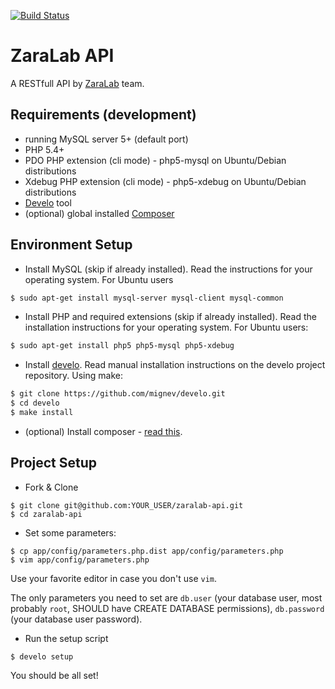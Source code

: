 [![Build Status](https://travis-ci.org/zara-lab/zaralab-api.svg?branch=master)](https://travis-ci.org/zara-lab/zaralab-api)

# ZaraLab API

A RESTfull API by [ZaraLab][zaralab] team.

## Requirements (development)

- running MySQL server 5+ (default port)
- PHP 5.4+
- PDO PHP extension (cli mode) - php5-mysql on Ubuntu/Debian distributions
- Xdebug PHP extension (cli mode) - php5-xdebug on Ubuntu/Debian distributions
- [Develo][develo] tool
- (optional) global installed [Composer][composer]

## Environment Setup

- Install MySQL (skip if already installed). Read the instructions for your operating system. For Ubuntu users

```bash
$ sudo apt-get install mysql-server mysql-client mysql-common
```

- Install PHP and required extensions (skip if already installed). Read the installation instructions for your operating system. For Ubuntu users:

```bash
$ sudo apt-get install php5 php5-mysql php5-xdebug
```

- Install [develo][develo]. Read manual installation instructions on the develo project repository. Using make:

```bash
$ git clone https://github.com/mignev/develo.git
$ cd develo
$ make install
```

- (optional) Install composer - [read this](http://askubuntu.com/questions/116960/global-installation-of-composer-manual).

## Project Setup

- Fork & Clone

```
$ git clone git@github.com:YOUR_USER/zaralab-api.git
$ cd zaralab-api
```

- Set some parameters:

```
$ cp app/config/parameters.php.dist app/config/parameters.php
$ vim app/config/parameters.php
```

Use your favorite editor in case you don't use `vim`.

The only parameters you need to set are `db.user` (your database user, most probably `root`, SHOULD have CREATE DATABASE permissions), `db.password` (your database user password).

- Run the setup script

```
$ develo setup
```

You should be all set!

[develo]: http://github.com/mignev/develo "develo tool"
[composer]: http://getcomposer.org/ "Composer - Dependency Manager for PHP"
[zaralab]: http://zaralab.org/ "ZaraLab Hackerspace Website"
